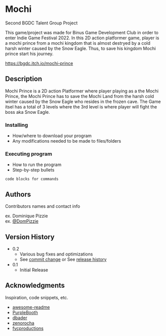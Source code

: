 # Mochi

Second BGDC Talent Group Project

This game/project was made for Binus Game Development Club in order to enter Indie Game Festival 2022. In this 2D action platformer game, 
player is a mochi prince from a mochi kingdom that is almost destryed by a cold harsh winter caused by the Snow Eagle. 
Thus, to save his kingdom Mochi prince start his journey.

https://bgdc.itch.io/mochi-prince

## Description

Mochi Prince is a 2D action Platformer where player playing as a the Mochi Prince, the Mochi Prince has to save the Mochi Land from the harsh cold winter caused by the Snow Eagle who resides in the frozen cave. The Game itsel has a total of 3 levels where the 3rd level is where player will fight the boss aka Snow Eagle.



### Installing

* How/where to download your program
* Any modifications needed to be made to files/folders

### Executing program

* How to run the program
* Step-by-step bullets
```
code blocks for commands
```

## Authors

Contributors names and contact info

ex. Dominique Pizzie  
ex. [@DomPizzie](https://twitter.com/dompizzie)

## Version History

* 0.2
    * Various bug fixes and optimizations
    * See [commit change]() or See [release history]()
* 0.1
    * Initial Release

## Acknowledgments

Inspiration, code snippets, etc.
* [awesome-readme](https://github.com/matiassingers/awesome-readme)
* [PurpleBooth](https://gist.github.com/PurpleBooth/109311bb0361f32d87a2)
* [dbader](https://github.com/dbader/readme-template)
* [zenorocha](https://gist.github.com/zenorocha/4526327)
* [fvcproductions](https://gist.github.com/fvcproductions/1bfc2d4aecb01a834b46)
